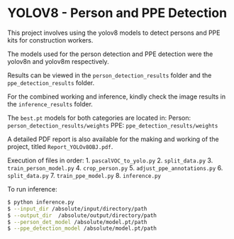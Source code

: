 # YOLOV8 - Person and PPE Detection

This project involves using the yolov8 models to detect persons and PPE kits for construction workers. 

The models used for the person detection and PPE detection were the yolov8n and yolov8m respectively.

Results can be viewed in the `` person_detection_results `` folder and the `` ppe_detection_results `` folder.

For the combined working and inference, kindly check the image results in the ``inference_results`` folder.

The ``best.pt`` models for both categories are located in:
 Person: ``person_detection_results/weights``
 PPE: ``ppe_detection_results/weights``

A detailed PDF report is also available for the making and working of the project, titled ``Report_YOLOv8OBJ.pdf``.

Execution of files in order:
    1. ``pascalVOC_to_yolo.py``
    2. ``split_data.py``
    3. ``train_person_model.py`` 
    4. ``crop_person.py``
    5. ``adjust_ppe_annotations.py``
    6. ``split_data.py``
    7. ``train_ppe_model.py``
    8. ``inference.py``


To run inference: 

```bash
$ python inference.py   
$ --input_dir /absolute/input/directory/path   
$ --output_dir  /absolute/output/directory/path
$ --person_det_model /absolute/model.pt/path
$ --ppe_detection_model /absolute/model.pt/path
```